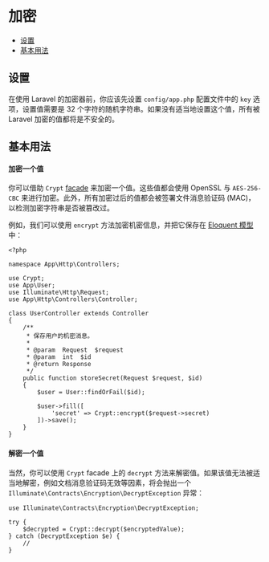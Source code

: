 # 加密

- [设置](#configuration)
- [基本用法](#basic-usage)

<a name="configuration"></a>
## 设置

在使用 Laravel 的加密器前，你应该先设置 `config/app.php` 配置文件中的 `key` 选项，设置值需要是 32 个字符的随机字符串。如果没有适当地设置这个值，所有被 Laravel 加密的值都将是不安全的。

<a name="basic-usage"></a>
## 基本用法

#### 加密一个值

你可以借助 `Crypt` [facade](/docs/{{version}}/facades) 来加密一个值。这些值都会使用 OpenSSL 与 `AES-256-CBC` 来进行加密。此外，所有加密过后的值都会被签署文件消息验证码 (MAC)，以检测加密字符串是否被篡改过。

例如，我们可以使用 `encrypt` 方法加密机密信息，并把它保存在 [Eloquent 模型](/docs/{{version}}/eloquent) 中：

    <?php

    namespace App\Http\Controllers;

    use Crypt;
    use App\User;
    use Illuminate\Http\Request;
    use App\Http\Controllers\Controller;

    class UserController extends Controller
    {
        /**
         * 保存用户的机密消息。
         *
         * @param  Request  $request
         * @param  int  $id
         * @return Response
         */
        public function storeSecret(Request $request, $id)
        {
            $user = User::findOrFail($id);

            $user->fill([
                'secret' => Crypt::encrypt($request->secret)
            ])->save();
        }
    }

#### 解密一个值

当然，你可以使用 `Crypt` facade 上的 `decrypt` 方法来解密值。如果该值无法被适当地解密，例如文档消息验证码无效等因素，将会抛出一个 `Illuminate\Contracts\Encryption\DecryptException` 异常：

    use Illuminate\Contracts\Encryption\DecryptException;

    try {
        $decrypted = Crypt::decrypt($encryptedValue);
    } catch (DecryptException $e) {
        //
    }


